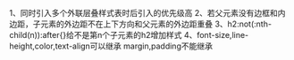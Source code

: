 1、同时引入多个外联层叠样式表时后引入的优先级高
2、若父元素没有边框和内边距，子元素的外边距不在上下方向和父元素的外边距重叠
3、h2:not(:nth-child(n)):after{}给不是第n个子元素的h2增加样式
4、font-size,line-height,color,text-align可以继承
   margin,padding不能继承
